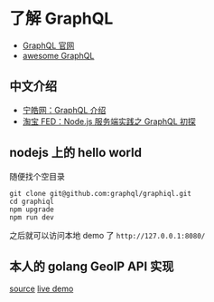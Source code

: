 了解 GraphQL
============

* [GraphQL 官网](http://graphql.org/)
* [awesome GraphQL](https://github.com/chentsulin/awesome-graphql#tools)


中文介绍
--------

* [宁皓网：GraphQL 介绍](http://ninghao.net/blog/2857)
* [淘宝 FED：Node.js 服务端实践之 GraphQL 初探](http://taobaofed.org/blog/2015/11/26/graphql-basics-server-implementation/)


nodejs 上的 hello world
---------------------

随便找个空目录

	git clone git@github.com:graphql/graphiql.git
	cd graphiql
	npm upgrade
	npm run dev

之后就可以访问本地 demo 了 `http://127.0.0.1:8080/`

本人的 golang GeoIP API 实现
----------------------

[source](https://github.com/zhengkai/tryGraphQL)
[live demo](https://soulogic.com/graphql/)
